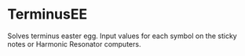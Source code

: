 # TerminusEE

Solves terminus easter egg. Input values for each symbol on the sticky notes or Harmonic Resonator computers.

